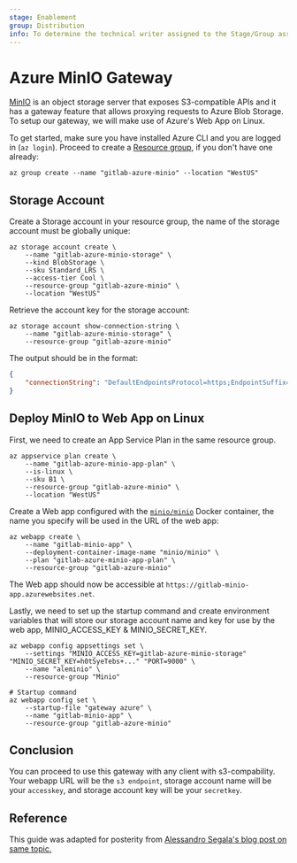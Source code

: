 ```yaml
---
stage: Enablement
group: Distribution
info: To determine the technical writer assigned to the Stage/Group associated with this page, see https://about.gitlab.com/handbook/engineering/ux/technical-writing/#designated-technical-writers
---
```


# Azure MinIO Gateway

[MinIO](https://min.io/) is an object storage server that exposes S3-compatible APIs and it has a gateway feature that allows proxying requests to Azure Blob Storage. To setup our gateway, we will make use of Azure's Web App on Linux.

To get started, make sure you have installed Azure CLI and you are logged in (`az login`). Proceed to create a [Resource group](https://docs.microsoft.com/en-us/azure/azure-resource-manager/management/overview#resource-groups), if you don't have one already:

```shell
az group create --name "gitlab-azure-minio" --location "WestUS"
```

## Storage Account

Create a Storage account in your resource group, the name of the storage account must be globally unique:

```shell
az storage account create \
    --name "gitlab-azure-minio-storage" \
    --kind BlobStorage \
    --sku Standard_LRS \
    --access-tier Cool \
    --resource-group "gitlab-azure-minio" \
    --location "WestUS"
```

Retrieve the account key for the storage account:

```shell
az storage account show-connection-string \
    --name "gitlab-azure-minio-storage" \
    --resource-group "gitlab-azure-minio"
```

The output should be in the format:

```json
{
    "connectionString": "DefaultEndpointsProtocol=https;EndpointSuffix=core.windows.net;AccountName=gitlab-azure-minio-storage;AccountKey=h0tSyeTebs+..."
}
```

## Deploy MinIO to Web App on Linux

First, we need to create an App Service Plan in the same resource group.

```shell
az appservice plan create \
    --name "gitlab-azure-minio-app-plan" \
    --is-linux \
    --sku B1 \
    --resource-group "gitlab-azure-minio" \
    --location "WestUS"
```

Create a Web app configured with the [`minio/minio`](https://hub.docker.com/r/minio/minio) Docker container, the name you specify will be used in the URL of the web app:

```shell
az webapp create \
    --name "gitlab-minio-app" \
    --deployment-container-image-name "minio/minio" \
    --plan "gitlab-azure-minio-app-plan" \
    --resource-group "gitlab-azure-minio"
```

The Web app should now be accessible at `https://gitlab-minio-app.azurewebsites.net`.

Lastly, we need to set up the startup command and create environment variables that will store our storage account name and key for use by the web app, MINIO_ACCESS_KEY & MINIO_SECRET_KEY.

```shell
az webapp config appsettings set \
    --settings "MINIO_ACCESS_KEY=gitlab-azure-minio-storage" "MINIO_SECRET_KEY=h0tSyeTebs+..." "PORT=9000" \
    --name "aleminio" \
    --resource-group "Minio"

# Startup command
az webapp config set \
    --startup-file "gateway azure" \
    --name "gitlab-minio-app" \
    --resource-group "gitlab-azure-minio"
```

## Conclusion

You can proceed to use this gateway with any client with s3-compability. Your webapp URL will be the `s3 endpoint`, storage account name will be your `accesskey`, and storage account key will be your `secretkey`.

## Reference

This guide was adapted for posterity from [Alessandro Segala's blog post on same topic.](https://withblue.ink/2017/10/29/how-to-use-s3cmd-and-any-other-amazon-s3-compatible-app-with-azure-blob-storage.html)
